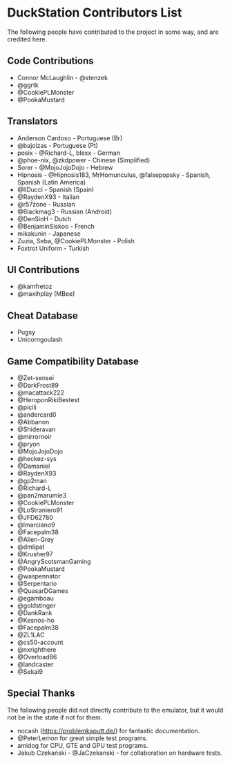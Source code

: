 # DuckStation Contributors List

The following people have contributed to the project in some way, and are credited here.

## Code Contributions

- Connor McLaughlin - @stenzek
- @ggrtk
- @CookiePLMonster
- @PookaMustard

## Translators

- Anderson Cardoso - Portuguese (Br)
- @bajolzas - Portuguese (Pt)
- posix - @Richard-L, blexx - German
- @phoe-nix, @zkdpower - Chinese (Simplified)
- Sorer - @MojoJojoDojo - Hebrew
- Hipnosis - @Hipnosis183, MrHomunculus, @falsepopsky - Spanish, Spanish (Latin America)
- @IlDucci - Spanish (Spain)
- @RaydenX93 - Italian
- @r57zone - Russian
- @6lackmag3 - Russian (Android)
- @DenSinH - Dutch
- @BenjaminSiskoo - French
- mikakunin - Japanese
- Zuzia, Seba, @CookiePLMonster - Polish
- Foxtrot Uniform - Turkish

## UI Contributions

- @kamfretoz
- @maxihplay (MBee)

## Cheat Database

- Pugsy
- Unicorngoulash

## Game Compatibility Database

- @Zet-sensei
- @DarkFrost89
- @macattack222
- @HeroponRikiBestest
- @picili
- @andercard0
- @Abbanon
- @Shideravan
- @mirrornoir
- @pryon
- @MojoJojoDojo
- @heckez-sys
- @Damaniel
- @RaydenX93
- @gp2man
- @Richard-L
- @pan2marumie3
- @CookiePLMonster
- @LoStraniero91
- @JFD62780
- @lmarciano9
- @Facepalm38
- @Alien-Grey
- @dmlipat
- @Krusher97
- @AngryScotsmanGaming
- @PookaMustard
- @waspennator
- @Serpentario
- @QuasarDGames
- @egamboau
- @goldstinger
- @DankRank
- @Kesnos-ho
- @Facepalm38
- @ZL1LAC
- @cs50-account
- @nxrighthere
- @Overload86
- @landcaster
- @Sekai9

## Special Thanks

The following people did not directly contribute to the emulator, but it would not be in the state if not for them.

- nocash (https://problemkaputt.de/) for fantastic documentation.
- @PeterLemon for great simple test programs.
- amidog for CPU, GTE and GPU test programs.
- Jakub Czekański - @JaCzekanski - for collaboration on hardware tests.
